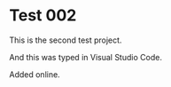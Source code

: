 # Test 002

This is the second test project.

And this was typed in Visual Studio Code.

Added online.
